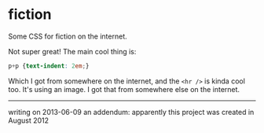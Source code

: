 # fiction

Some CSS for fiction on the internet.

Not super great! The main cool thing is:

```CSS
p+p {text-indent: 2em;}
```

Which I got from somewhere on the internet, and the `<hr />` is kinda cool too. It's using an image. I got that from somewhere else on the internet.

* * *

writing on 2013-06-09 an addendum: apparently this project was created in August 2012

